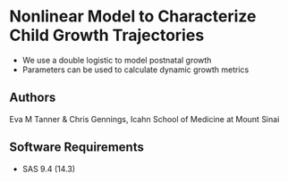# Nonlinear Model to Characterize Child Growth Trajectories
* We use a double logistic to model postnatal growth
* Parameters can be used to calculate dynamic growth metrics

## Authors
Eva M Tanner & Chris Gennings, Icahn School of Medicine at Mount Sinai

## Software Requirements
* SAS 9.4 (14.3)
